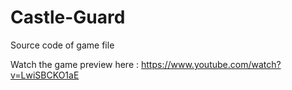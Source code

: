 # Castle-Guard
Source code of game file


Watch the game preview here : https://www.youtube.com/watch?v=LwiSBCKO1aE

